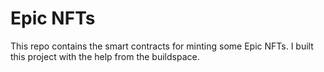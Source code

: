 # Epic NFTs

This repo contains the smart contracts for minting some Epic NFTs. I built this project with the help from the buildspace.